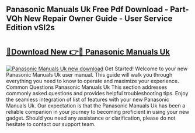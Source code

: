 ## Panasonic Manuals Uk Free Pdf Download - Part-VQh New Repair Owner Guide - User Service Edition vSI2s

# <h2><a href="http://cf20365.oget.top/?id=Panasonic+Manuals+Uk">🔗Download New 👉🔴 Panasonic Manuals Uk</a></h2>

[![Panasonic Manuals Uk new download](https://i.imgur.com/5g1atiW.png)](http://cf20365.oget.top/?id=Panasonic+Manuals+Uk)
Get Started! Welcome to your new Panasonic Manuals Uk user manual. This guide will walk you through everything you need to know to operate and maximize your experience. Common Questions Panasonic Manuals Uk This section addresses commonly asked questions and provides helpful troubleshooting tips. Enjoy the seamless integration of list of features with your new Panasonic Manuals Uk. Our expectation is that the Panasonic Manuals Uk has been a reliable companion in your journey to becoming proficient in using your new gadget. Should you need any assistance or clarification, please do not hesitate to contact our support team.
